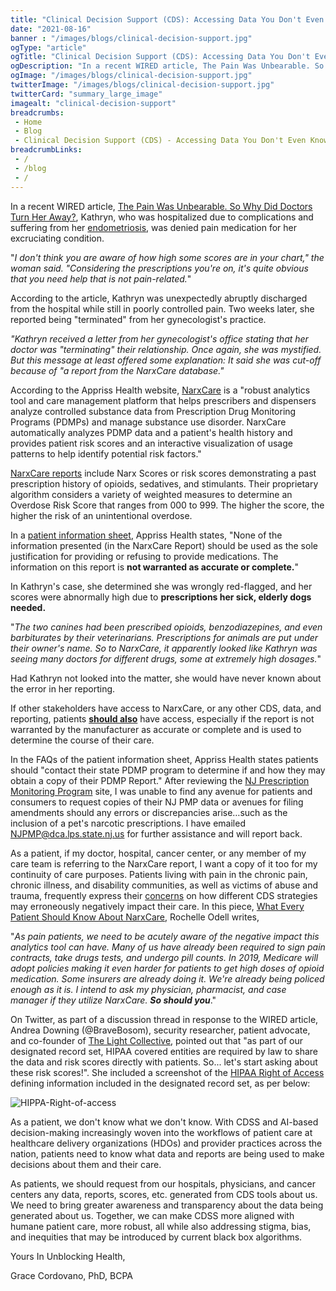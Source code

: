 ```yaml
--- 
title: "Clinical Decision Support (CDS): Accessing Data You Don't Even Know Exists"
date: "2021-08-16"
banner : "/images/blogs/clinical-decision-support.jpg"
ogType: "article"
ogTitle: "Clinical Decision Support (CDS): Accessing Data You Don't Even Know Exists | Unblock Health"
ogDescription: "In a recent WIRED article, The Pain Was Unbearable. So Why Did Doctors Turn Her Away?, Kathryn, who was hospitalized due to complications and suffering from her endometriosis, was denied pain medication for her excruciating condition."
ogImage: "/images/blogs/clinical-decision-support.jpg"
twitterImage: "/images/blogs/clinical-decision-support.jpg"
twitterCard: "summary_large_image"
imagealt: "clinical-decision-support"
breadcrumbs:
 - Home
 - Blog
 - Clinical Decision Support (CDS) - Accessing Data You Don't Even Know Exists
breadcrumbLinks:
 - / 
 - /blog
 - / 
---
```


In a recent WIRED article, <a href="https://www.wired.com/story/opioid-drug-addiction-algorithm-chronic-pain/" target="_blank">The Pain Was Unbearable. So Why Did Doctors Turn Her Away?</a>, Kathryn, who was hospitalized due to complications and suffering from her <a href="https://www.womenshealth.gov/a-z-topics/endometriosis" target="_blank">endometriosis</a>, was denied pain medication for her excruciating condition.

"*I don't think you are aware of how high some scores are in your chart," the woman said. "Considering the prescriptions you're on, it's quite obvious that you need help that is not pain-related.*" 

According to the article, Kathryn was unexpectedly abruptly discharged from the hospital while still in poorly controlled pain. Two weeks later, she reported being "terminated" from her gynecologist's practice.

*"Kathryn received a letter from her gynecologist's office stating that her doctor was "terminating" their relationship. Once again, she was mystified. But this message at least offered some explanation: It said she was cut-off because of "a report from the NarxCare database."*

According to the Appriss Health website, <a href="https://apprisshealth.com/solutions/narxcare/" target="_blank">NarxCare</a> is a "robust analytics tool and care management platform that helps prescribers and dispensers analyze controlled substance data from Prescription Drug Monitoring Programs (PDMPs) and manage substance use disorder. NarxCare automatically analyzes PDMP data and a patient's health history and provides patient risk scores and an interactive visualization of usage patterns to help identify potential risk factors."

<a href="https://pharmacy.ks.gov/docs/default-source/ktracs/user-guides/risk-indicator-score-explanation.pdf?sfvrsn=ebe8aa01_6" target="_blank">NarxCare reports</a> include Narx Scores or risk scores demonstrating a past prescription history of opioids, sedatives, and stimulants. Their proprietary algorithm considers a variety of weighted measures to determine an Overdose Risk Score that ranges from 000 to 999. The higher the score, the higher the risk of an unintentional overdose.

In a <a href="https://apprisshealth.com/wp-content/uploads/sites/2/2019/03/HLTH_Patient-Information-Sheet_FINAL.pdf" target="_blank">patient information sheet</a>, Appriss Health states, "None of the information presented (in the NarxCare Report) should be used as the sole justification for providing or refusing to provide medications. The information on this report is **not warranted as accurate or complete.**"

In Kathryn's case, she determined she was wrongly red-flagged, and her scores were abnormally high due to **prescriptions her sick, elderly dogs needed.**

"*The two canines had been prescribed opioids, benzodiazepines, and even barbiturates by their veterinarians. Prescriptions for animals are put under their owner's name. So to NarxCare, it apparently looked like Kathryn was seeing many doctors for different drugs, some at extremely high dosages.*"

Had Kathryn not looked into the matter, she would have never known about the error in her reporting.

If other stakeholders have access to NarxCare, or any other CDS, data, and reporting, patients **<u>should also</u>** have access, especially if the report is not warranted by the manufacturer as accurate or complete and is used to determine the course of their care.

In the FAQs of the patient information sheet, Appriss Health states patients should "contact their state PDMP program to determine if and how they may obtain a copy of their PDMP Report." After reviewing the <a href="https://www.njconsumeraffairs.gov/pmp" target="_blank">NJ Prescription Monitoring Program</a> site, I was unable to find any avenue for patients and consumers to request copies of their NJ PMP data or avenues for filing amendments should any errors or discrepancies arise…such as the inclusion of a pet's narcotic prescriptions. I have emailed <a href="mailto:NJPMP@dca.lps.state.nj.us">NJPMP@dca.lps.state.nj.us</a> for further assistance and will report back.

As a patient, if my doctor, hospital, cancer center, or any member of my care team is referring to the NarxCare report, I want a copy of it too for my continuity of care purposes. Patients living with pain in the chronic pain, chronic illness, and disability communities, as well as victims of abuse and trauma, frequently express their <a href="http://mediahub.unc.edu/pain-patients-cry-for-help-amid-opioid-crisis/" target="_blank">concerns</a> on how different CDS strategies may erroneously negatively impact their care. In this piece, <a href="https://www.painnewsnetwork.org/stories/2018/5/19/what-every-patient-should-know-about-narxcare" target="_blank">What Every Patient Should Know About NarxCare</a>, Rochelle Odell writes,

"*As pain patients, we need to be acutely aware of the negative impact this analytics tool can have. Many of us have already been required to sign pain contracts, take drugs tests, and undergo pill counts. In 2019, Medicare will adopt policies making it even harder for patients to get high doses of opioid medication. Some insurers are already doing it. We're already being policed enough as it is. I intend to ask my physician, pharmacist, and case manager if they utilize NarxCare.* ***So should you***."

On Twitter, as part of a discussion thread in response to the WIRED article, Andrea Downing (@BraveBosom), security researcher, patient advocate, and co-founder of <a href="https://lightcollective.org/">The Light Collective</a>, pointed out that "as part of our designated record set, HIPAA covered entities are required by law to share the data and risk scores directly with patients. So... let's start asking about these risk scores!". She included a screenshot of the <a href="https://www.hhs.gov/hipaa/for-professionals/privacy/guidance/access/index.html" target="_blank">HIPAA Right of Access</a> defining information included in the designated record set, as per below:

![HIPPA-Right-of-access](/images/blogs/HIPPA-Right-of-access.png)


As a patient, we don't know what we don't know. With CDSS and AI-based decision-making increasingly woven into the workflows of patient care at healthcare delivery organizations (HDOs) and provider practices across the nation, patients need to know what data and reports are being used to make decisions about them and their care. 

As patients, we should request from our hospitals, physicians, and cancer centers any data, reports, scores, etc. generated from CDS tools about us. We need to bring greater awareness and transparency about the data being generated about us. Together, we can make CDSS more aligned with humane patient care, more robust, all while also addressing stigma, bias, and inequities that may be introduced by current black box algorithms.


Yours In Unblocking Health,

Grace Cordovano, PhD, BCPA